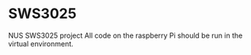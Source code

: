 # SWS3025
NUS SWS3025 project
All code on the raspberry Pi should be run in the virtual environment.

